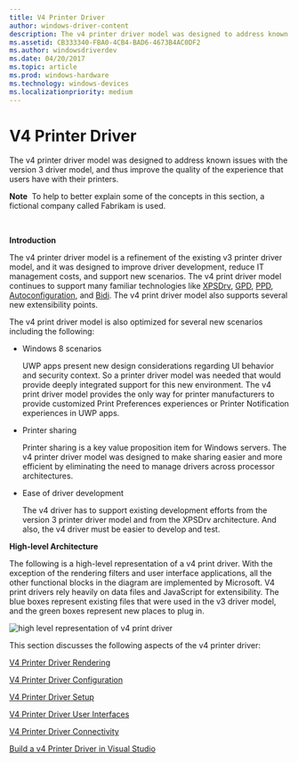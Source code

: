 ```yaml
---
title: V4 Printer Driver
author: windows-driver-content
description: The v4 printer driver model was designed to address known issues with the version 3 driver model, and thus improve the quality of the experience that users have with their printers.
ms.assetid: CB333340-FBA0-4CB4-BAD6-4673B4AC0DF2
ms.author: windowsdriverdev
ms.date: 04/20/2017
ms.topic: article
ms.prod: windows-hardware
ms.technology: windows-devices
ms.localizationpriority: medium
---
```


# V4 Printer Driver


The v4 printer driver model was designed to address known issues with the version 3 driver model, and thus improve the quality of the experience that users have with their printers.

**Note**  To help to better explain some of the concepts in this section, a fictional company called Fabrikam is used.

 

**Introduction**

The v4 printer driver model is a refinement of the existing v3 printer driver model, and it was designed to improve driver development, reduce IT management costs, and support new scenarios. The v4 print driver model continues to support many familiar technologies like [XPSDrv](xpsdrv-printer-driver.md), [GPD](introduction-to-gpd-files.md), [PPD](pscript-minidrivers.md), [Autoconfiguration](printer-autoconfiguration.md), and [Bidi](bidirectional-communication.md). The v4 print driver model also supports several new extensibility points.

The v4 print driver model is also optimized for several new scenarios including the following:

-   Windows 8 scenarios

    UWP apps present new design considerations regarding UI behavior and security context. So a printer driver model was needed that would provide deeply integrated support for this new environment. The v4 print driver model provides the only way for printer manufacturers to provide customized Print Preferences experiences or Printer Notification experiences in UWP apps.

-   Printer sharing

    Printer sharing is a key value proposition item for Windows servers. The v4 printer driver model was designed to make sharing easier and more efficient by eliminating the need to manage drivers across processor architectures.

-   Ease of driver development

    The v4 driver has to support existing development efforts from the version 3 printer driver model and from the XPSDrv architecture. And also, the v4 driver must be easier to develop and test.

**High-level Architecture**

The following is a high-level representation of a v4 print driver. With the exception of the rendering filters and user interface applications, all the other functional blocks in the diagram are implemented by Microsoft. V4 print drivers rely heavily on data files and JavaScript for extensibility. The blue boxes represent existing files that were used in the v3 driver model, and the green boxes represent new places to plug in.

![high level representation of v4 print driver](images/v4driverarch.png)

This section discusses the following aspects of the v4 printer driver:

[V4 Printer Driver Rendering](v4-driver-rendering.md)

[V4 Printer Driver Configuration](v4-driver-configuration.md)

[V4 Printer Driver Setup](v4-driver-setup.md)

[V4 Printer Driver User Interfaces](v4-printer-driver-user-interfaces.md)

[V4 Printer Driver Connectivity](v4-printer-driver-connectivity.md)

[Build a v4 Printer Driver in Visual Studio](build-a-v4-print-driver-in-visual-studio.md)

 

 




